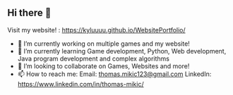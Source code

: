 ## Hi there 👋

Visit my website! : https://kyluuuu.github.io/WebsitePortfolio/

- 🔭 I’m currently working on multiple games and my website!
- 🌱 I’m currently learning Game development, Python, Web development, Java program development and complex algorithms
- 👯 I’m looking to collaborate on Games, Websites and more!
- 📫 How to reach me: Email: thomas.mikic123@gmail.com LinkedIn: https://www.linkedin.com/in/thomas-mikic/
